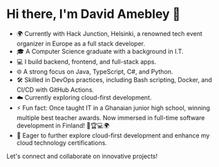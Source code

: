 
<!--
**davidamebley/davidamebley** is a ✨ _special_ ✨ repository because its `README.md` (this file) appears on your GitHub profile.

Here are some ideas to get you started:

- 🔭 I’m currently working on ...
- 🌱 I’m currently learning ...
- 👯 I’m looking to collaborate on ...
- 🤔 I’m looking for help with ...
- 💬 Ask me about ...
- 📫 How to reach me: ...
- 😄 Pronouns: ...
- ⚡ Fun fact: ...
-->
# Hi there, I'm David Amebley 👋

- 🌍 Currently with Hack Junction, Helsinki, a renowned tech event organizer in Europe as a full stack developer.
- 🎓 A Computer Science graduate with a background in I.T.
- 💻 I build backend, frontend, and full-stack apps.
- 🌐 A strong focus on Java, TypeScript, C#, and Python.
- 🛠 Skilled in DevOps practices, including Bash scripting, Docker, and CI/CD with GitHub Actions.
- ☁️ Currently exploring cloud-first development.
- ⚡ Fun fact: Once taught IT in a Ghanaian junior high school, winning multiple best teacher awards. Now immersed in full-time software development in Finland! 🏫🏆💻🌍
- 🚀 Eager to further explore cloud-first development and enhance my cloud technology certifications.

Let's connect and collaborate on innovative projects!
